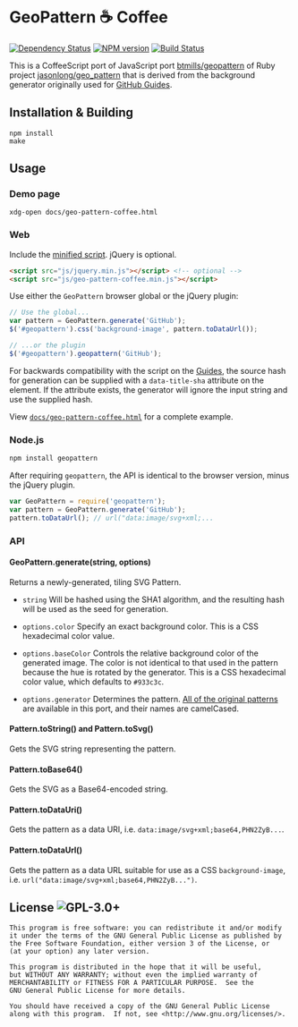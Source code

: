 # GeoPattern :coffee: Coffee
[![Dependency Status](https://gemnasium.com/muchweb/geo-pattern-coffee.svg)](https://gemnasium.com/muchweb/geo-pattern-coffee) [![NPM version](https://badge.fury.io/js/geo-pattern-coffee.svg)](http://badge.fury.io/js/geo-pattern-coffee) [![Build Status](https://travis-ci.org/muchweb/geo-pattern-coffee.svg)](https://travis-ci.org/muchweb/geo-pattern-coffee)

This is a CoffeeScript port of JavaScript port [btmills/geopattern](https://github.com/btmills/geopattern) of Ruby project [jasonlong/geo_pattern](https://github.com/jasonlong/geo_pattern) that is derived from the background generator originally used for [GitHub Guides](http://guides.github.com/).

## Installation & Building

```
npm install
make
```

## Usage

### Demo page

```
xdg-open docs/geo-pattern-coffee.html
```

### Web

Include the [minified script](js/geo-pattern-coffee.min.js). jQuery is optional.

```HTML
<script src="js/jquery.min.js"></script> <!-- optional -->
<script src="js/geo-pattern-coffee.min.js"></script>
```

Use either the `GeoPattern` browser global or the jQuery plugin:

```JavaScript
// Use the global...
var pattern = GeoPattern.generate('GitHub');
$('#geopattern').css('background-image', pattern.toDataUrl());

// ...or the plugin
$('#geopattern').geopattern('GitHub');
```

For backwards compatibility with the script on the [Guides](http://guides.github.com/), the source hash for generation can be supplied with a `data-title-sha` attribute on the element. If the attribute exists, the generator will ignore the input string and use the supplied hash.

View [`docs/geo-pattern-coffee.html`](docs/geo-pattern-coffee.html) for a complete example.

### Node.js

```bash
npm install geopattern
```

After requiring `geopattern`, the API is identical to the browser version, minus the jQuery plugin.

```js
var GeoPattern = require('geopattern');
var pattern = GeoPattern.generate('GitHub');
pattern.toDataUrl(); // url("data:image/svg+xml;...
```

### API

#### GeoPattern.generate(string, options)

Returns a newly-generated, tiling SVG Pattern.

- `string` Will be hashed using the SHA1 algorithm, and the resulting hash will be used as the seed for generation.

- `options.color` Specify an exact background color. This is a CSS hexadecimal color value.

- `options.baseColor` Controls the relative background color of the generated image. The color is not identical to that used in the pattern because the hue is rotated by the generator. This is a CSS hexadecimal color value, which defaults to `#933c3c`.

- `options.generator` Determines the pattern. [All of the original patterns](https://github.com/jasonlong/geo_pattern#available-patterns) are available in this port, and their names are camelCased.

#### Pattern.toString() and Pattern.toSvg()

Gets the SVG string representing the pattern.

#### Pattern.toBase64()

Gets the SVG as a Base64-encoded string.

#### Pattern.toDataUri()

Gets the pattern as a data URI, i.e. `data:image/svg+xml;base64,PHN2ZyB...`.

#### Pattern.toDataUrl()

Gets the pattern as a data URL suitable for use as a CSS `background-image`, i.e. `url("data:image/svg+xml;base64,PHN2ZyB...")`.

## License ![GPL-3.0+](https://cloud.githubusercontent.com/assets/7157049/4762822/bb25d628-5b07-11e4-8b27-692c75e97759.png)

```
This program is free software: you can redistribute it and/or modify
it under the terms of the GNU General Public License as published by
the Free Software Foundation, either version 3 of the License, or
(at your option) any later version.

This program is distributed in the hope that it will be useful,
but WITHOUT ANY WARRANTY; without even the implied warranty of
MERCHANTABILITY or FITNESS FOR A PARTICULAR PURPOSE.  See the
GNU General Public License for more details.

You should have received a copy of the GNU General Public License
along with this program.  If not, see <http://www.gnu.org/licenses/>.
```
